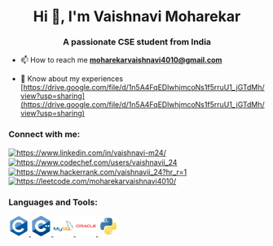 <h1 align="center">Hi 👋, I'm Vaishnavi Moharekar</h1>
<h3 align="center">A passionate CSE student from India</h3>

- 📫 How to reach me **moharekarvaishnavi4010@gmail.com**

- 📄 Know about my experiences [https://drive.google.com/file/d/1n5A4FqEDlwhjmcoNs1f5rruU1_jGTdMh/view?usp=sharing](https://drive.google.com/file/d/1n5A4FqEDlwhjmcoNs1f5rruU1_jGTdMh/view?usp=sharing)

<h3 align="left">Connect with me:</h3>
<p align="left">
<a href="https://www.linkedin.com/in/vaishnavi-m24/" target="blank"><img align="center" src="https://raw.githubusercontent.com/rahuldkjain/github-profile-readme-generator/master/src/images/icons/Social/linked-in-alt.svg" alt="https://www.linkedin.com/in/vaishnavi-m24/" height="30" width="40" /></a>
<a href="https://www.codechef.com/users/https://www.codechef.com/users/vaishnavii_24" target="blank"><img align="center" src="https://cdn.jsdelivr.net/npm/simple-icons@3.1.0/icons/codechef.svg" alt="https://www.codechef.com/users/vaishnavii_24" height="30" width="40" /></a>
<a href="https://www.hackerrank.com/https://www.hackerrank.com/vaishnavii_24?hr_r=1" target="blank"><img align="center" src="https://raw.githubusercontent.com/rahuldkjain/github-profile-readme-generator/master/src/images/icons/Social/hackerrank.svg" alt="https://www.hackerrank.com/vaishnavii_24?hr_r=1" height="30" width="40" /></a>
<a href="https://www.leetcode.com/https://leetcode.com/moharekarvaishnavi4010/" target="blank"><img align="center" src="https://raw.githubusercontent.com/rahuldkjain/github-profile-readme-generator/master/src/images/icons/Social/leet-code.svg" alt="https://leetcode.com/moharekarvaishnavi4010/" height="30" width="40" /></a>
</p>

<h3 align="left">Languages and Tools:</h3>
<p align="left"> <a href="https://www.cprogramming.com/" target="_blank" rel="noreferrer"> <img src="https://raw.githubusercontent.com/devicons/devicon/master/icons/c/c-original.svg" alt="c" width="40" height="40"/> </a> <a href="https://www.w3schools.com/cpp/" target="_blank" rel="noreferrer"> <img src="https://raw.githubusercontent.com/devicons/devicon/master/icons/cplusplus/cplusplus-original.svg" alt="cplusplus" width="40" height="40"/> </a> <a href="https://www.mysql.com/" target="_blank" rel="noreferrer"> <img src="https://raw.githubusercontent.com/devicons/devicon/master/icons/mysql/mysql-original-wordmark.svg" alt="mysql" width="40" height="40"/> </a> <a href="https://www.oracle.com/" target="_blank" rel="noreferrer"> <img src="https://raw.githubusercontent.com/devicons/devicon/master/icons/oracle/oracle-original.svg" alt="oracle" width="40" height="40"/> </a> <a href="https://www.python.org" target="_blank" rel="noreferrer"> <img src="https://raw.githubusercontent.com/devicons/devicon/master/icons/python/python-original.svg" alt="python" width="40" height="40"/> </a> </p>
